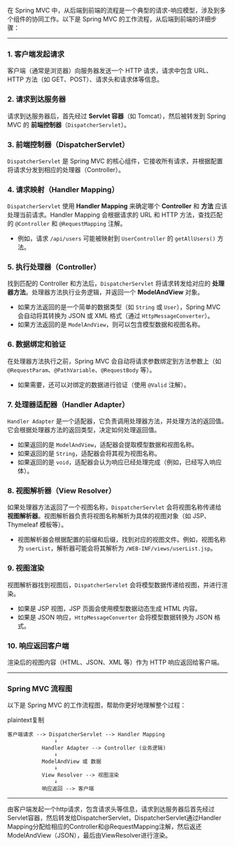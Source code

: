 在 Spring MVC 中，从后端到前端的流程是一个典型的请求-响应模型，涉及到多个组件的协同工作。以下是 Spring MVC 的工作流程，从后端到前端的详细步骤：

------

### **1. 客户端发起请求**

客户端（通常是浏览器）向服务器发送一个 HTTP 请求，请求中包含 URL、HTTP 方法（如 GET、POST）、请求头和请求体等信息。

### **2. 请求到达服务器**

请求到达服务器后，首先经过 **Servlet 容器**（如 Tomcat），然后被转发到 Spring MVC 的 **前端控制器**（`DispatcherServlet`）。

### **3. 前端控制器（DispatcherServlet）**

`DispatcherServlet` 是 Spring MVC 的核心组件，它接收所有请求，并根据配置将请求分发到相应的处理器（Controller）。

### **4. 请求映射（Handler Mapping）**

`DispatcherServlet` 使用 **Handler Mapping** 来确定哪个 **Controller** 和 **方法** 应该处理当前请求。Handler Mapping 会根据请求的 URL 和 HTTP 方法，查找匹配的 `@Controller` 和 `@RequestMapping` 注解。

- 例如，请求 `/api/users` 可能被映射到 `UserController` 的 `getAllUsers()` 方法。

### **5. 执行处理器（Controller）**

找到匹配的 Controller 和方法后，`DispatcherServlet` 将请求转发给对应的 **处理器方法**。处理器方法执行业务逻辑，并返回一个 **ModelAndView** 对象。

- 如果方法返回的是一个简单的数据类型（如 `String` 或 `User`），Spring MVC 会自动将其转换为 JSON 或 XML 格式（通过 `HttpMessageConverter`）。
- 如果方法返回的是 `ModelAndView`，则可以包含模型数据和视图名称。

### **6. 数据绑定和验证**

在处理器方法执行之前，Spring MVC 会自动将请求参数绑定到方法参数上（如 `@RequestParam`、`@PathVariable`、`@RequestBody` 等）。

- 如果需要，还可以对绑定的数据进行验证（使用 `@Valid` 注解）。

### **7. 处理器适配器（Handler Adapter）**

`Handler Adapter` 是一个适配器，它负责调用处理器方法，并处理方法的返回值。它会根据处理器方法的返回类型，决定如何处理返回值。

- 如果返回的是 `ModelAndView`，适配器会提取模型数据和视图名称。
- 如果返回的是 `String`，适配器会将其视为视图名称。
- 如果返回的是 `void`，适配器会认为响应已经处理完成（例如，已经写入响应体）。

### **8. 视图解析器（View Resolver）**

如果处理器方法返回了一个视图名称，`DispatcherServlet` 会将视图名称传递给 **视图解析器**。视图解析器负责将视图名称解析为具体的视图对象（如 JSP、Thymeleaf 模板等）。

- 视图解析器会根据配置的前缀和后缀，找到对应的视图文件。例如，视图名称为 `userList`，解析器可能会将其解析为 `/WEB-INF/views/userList.jsp`。

### **9. 视图渲染**

视图解析器找到视图后，`DispatcherServlet` 会将模型数据传递给视图，并进行渲染。

- 如果是 JSP 视图，JSP 页面会使用模型数据动态生成 HTML 内容。
- 如果是 JSON 响应，`HttpMessageConverter` 会将模型数据转换为 JSON 格式。

### **10. 响应返回客户端**

渲染后的视图内容（HTML、JSON、XML 等）作为 HTTP 响应返回给客户端。

------

### **Spring MVC 流程图**

以下是 Spring MVC 的工作流程图，帮助你更好地理解整个过程：

plaintext复制

```plaintext
客户端请求 --> DispatcherServlet --> Handler Mapping
               ↓
           Handler Adapter --> Controller (业务逻辑)
               ↓
           ModelAndView 或 数据
               ↓
           View Resolver --> 视图渲染
               ↓
           响应返回 --> 客户端
```

---

由客户端发起一个http请求，包含请求头等信息，请求到达服务器后首先经过Servlet容器，然后转发给DispatcherServlet，DispatcherServlet通过Handler Mapping分配给相应的Controller和@RequestMapping注解，然后返还ModelAndView（JSON），最后由ViewResolver进行渲染。